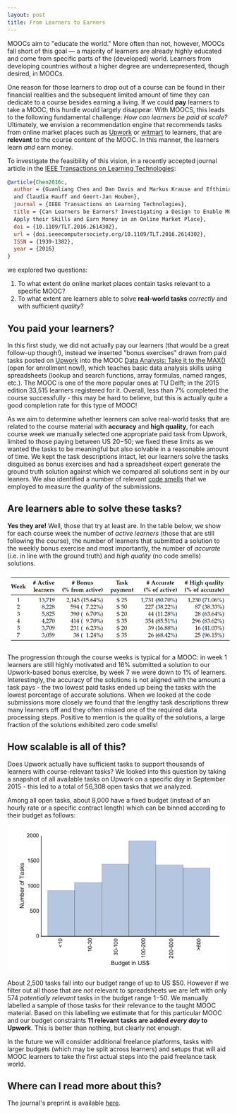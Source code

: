 ```yaml
---
layout: post
title: From Learners to Earners
---
```


MOOCs aim to "educate the world." More often than not, however, MOOCs fall short of this
goal — a majority of learners are already highly educated and come from specific parts of the (developed) world. Learners from developing countries without a higher degree are underrepresented, though desired, in MOOCs. 

One reason for those learners to drop out of a course can be found in their financial realities and the subsequent limited amount of time they can dedicate to a course besides earning a living. If we could **pay** learners to take a MOOC, this hurdle would largely disappear. With MOOCS, this leads to the following fundamental challenge: *How can learners be paid at scale?* Ultimately, we envision a recommendation engine that recommends tasks from online market places such as [Upwork](https://www.upwork.com/) or [witmart](http://www.witmart.com/) to learners, that are **relevant** to the course content of the MOOC. In this manner, the learners learn *and* earn money. 

To investigate the feasibility of this vision, in a recently accepted journal article in the [IEEE Transactions on Learning Technologies](https://www.computer.org/web/tlt):

```bibtex
@article{Chen2016c,
  author = {Guanliang Chen and Dan Davis and Markus Krause and Efthimia Aivaloglou 
  and Claudia Hauff and Geert-Jan Houben},
  journal = {IEEE Transactions on Learning Technologies},
  title = {Can Learners be Earners? Investigating a Design to Enable MOOC Learners to 
  Apply their Skills and Earn Money in an Online Market Place},
  doi = {10.1109/TLT.2016.2614302},
  url = {doi.ieeecomputersociety.org/10.1109/TLT.2016.2614302},
  ISSN = {1939-1382},
  year = {2016}
}
```
we explored two questions:

1. To what extent do online market places contain tasks relevant to a specific MOOC?
2. To what extent are learners able to solve **real-world tasks** *correctly* and with sufficient *quality*?



## You paid your learners?

In this first study, we did not actually pay our learners (that would be a great follow-up though!), instead we inserted "bonus exercises" drawn from paid tasks posted on [Upwork](https://www.upwork.com/) into the MOOC [Data Analysis: Take it to the MAX()](https://www.edx.org/course/data-analysis-take-it-max-delftx-ex101x-0) (open for enrollment now!), which teaches basic data analysis skills using spreadsheets (lookup and search functions, array formulas, named ranges, etc.). The MOOC is one of the more popular ones at TU Delft; in the 2015 edition 33,515 learners registered for it. Overall, less than 7% completed the course successfully - this may be hard to believe, but this is actually quite a good completion rate for this type of MOOC!

As we aim to determine whether learners can solve real-world tasks that are related to the course material with **accuracy** and **high quality**, for each course week we manually selected one appropriate paid task from Upwork, limited to those paying between US $20-$50; we fixed these limits as we wanted the tasks to be meaningful but also solvable in a reasonable amount of time. We kept the task descriptions intact, let our learners solve the tasks disguised as bonus exercises and had a spreadsheet expert generate the ground truth solution against which we compared all solutions sent in by our leaners. We also identified a number of relevant [code smells](https://en.wikipedia.org/wiki/Code_smell) that we employed to measure the *quality* of the submissions. 


## Are learners able to solve these tasks?

**Yes they are!** Well, those that try at least are. In the table below, we show for each course week the number of *active learners* (those that are still following the course), the number of learners that submitted a solution to the weekly bonus exercise and most importantly, the number of *accurate* (i.e. in line with the ground truth) and *high quality* (no code smells) solutions. 

<img src="../img/tlt-learner-performances.png" width="900px">

The progression through the course weeks is typical for a MOOC: in week 1 learners are still highly motivated and 16% submitted a solution to our Upwork-based bonus exercise, by week 7 we were down to 1% of learners. Interestingly, the accuracy of the solutions is not aligned with the amount a task pays - the two lowest paid tasks ended up being the tasks with the lowest percentage of accurate solutions. When we looked at the code submissions more closely we found that the lengthy task descriptions threw many learners off and they often missed one of the required data processing steps. 
Positive to mention is the quality of the solutions, a large fraction of the solutions exhibited zero code smells!

## How scalable is all of this?

Does Upwork actually have sufficient tasks to support thousands of learners with course-relevant tasks? We looked into this question by taking a snapshot of all available tasks on Upwork on a specific day in September 2015 - this led to a total of 56,308 open tasks that we analyzed. 

Among all open tasks, about 8,000 have a fixed budget (instead of an hourly rate or a specific contract length) which can be binned according to their budget as follows:

<img src="../img/tlt-budget.png" width="500px">

About 2,500 tasks fall into our budget range of up to US $50. However if we filter out all those that are *not* relevant to spreadsheets we are left with only 574 *potentially relevant* tasks in the budget range $1-$50. We manually labelled a sample of those tasks for their relevance to the taught MOOC material. Based on this labelling we estimate that for this particular MOOC and our budget constraints **11 relevant tasks are added *every day* to Upwork**. This is better than nothing, but clearly not enough. 

In the future we will consider additional freelance platforms, tasks with larger budgets (which may be split across learners) and setups that will aid MOOC learners to take the first actual steps into the paid freelance task world. 

## Where can I read more about this?

The journal's preprint is available [here](http://chauff.github.io/documents/publications/TLT2016-chen.pdf).

